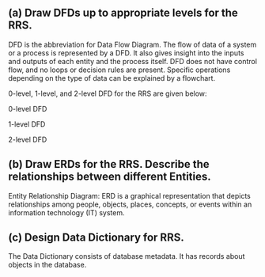 <!-- Session 4 -->

## (a) Draw DFDs up to appropriate levels for the RRS.
DFD is the abbreviation for Data Flow Diagram. The flow of data of a system or a process is represented by a DFD. It also gives insight into the inputs and outputs of each entity and the process itself. DFD does not have control flow, and no loops or decision rules are present. Specific operations depending on the type of data can be explained by a flowchart.

0-level, 1-level, and 2-level DFD for the RRS are given below:

0-level DFD    

1-level DFD

2-level DFD


## (b) Draw ERDs for the RRS. Describe the relationships between different Entities. 

Entity Relationship Diagram: ERD is a graphical representation that depicts relationships among people, objects, places, concepts, or events within an information technology (IT) system.

## (c) Design Data Dictionary for RRS.
The Data Dictionary consists of database metadata. It has records about objects in the database.

